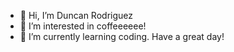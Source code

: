 - 👋 Hi, I’m Duncan Rodriguez
- 👀 I’m interested in coffeeeeee!
- 🌱 I’m currently learning coding.
Have a great day!

<!---
coffeshoptb1/coffeshoptb1 is a ✨ special ✨ repository because its `README.md` (this file) appears on your GitHub profile.
You can click the Preview link to take a look at your changes.
--->
